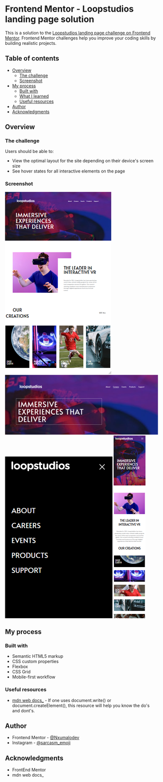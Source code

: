 # Frontend Mentor - Loopstudios landing page solution

This is a solution to the [Loopstudios landing page challenge on Frontend Mentor](https://www.frontendmentor.io/challenges/loopstudios-landing-page-N88J5Onjw). Frontend Mentor challenges help you improve your coding skills by building realistic projects. 

## Table of contents

- [Overview](#overview)
  - [The challenge](#the-challenge)
  - [Screenshot](#screenshot)
- [My process](#my-process)
  - [Built with](#built-with)
  - [What I learned](#what-i-learned)
  - [Useful resources](#useful-resources)
- [Author](#author)
- [Acknowledgments](#acknowledgments)

## Overview

### The challenge

Users should be able to:

- View the optimal layout for the site depending on their device's screen size
- See hover states for all interactive elements on the page

### Screenshot

![Screenshot](<images/Screenshot 2023-09-15 231704.png>)
![Screenshot](<images/Screenshot 2023-09-15 231733.png>)
![Screenshot](<images/Screenshot 2023-09-15 231757.png>)
![Screenshot](<images/Screenshot 2023-09-15 231809.png>)

## My process

### Built with

- Semantic HTML5 markup
- CSS custom properties
- Flexbox
- CSS Grid
- Mobile-first workflow

### Useful resources

- [mdn web docs_](https://developer.mozilla.org/en-US/docs/Glossary/speculative_parsing) - If one uses document.write() or document.createElement(), this resource will help you know the do's and dont's.

## Author

- Frontend Mentor - [@Nxumalodev](https://www.frontendmentor.io/profile/Nxumalodev)
- Instagram - [@sarcasm_emoji](https://www.instagram.com/sarcasm_emoji)

## Acknowledgments

- FrontEnd Mentor
- mdn web docs_
